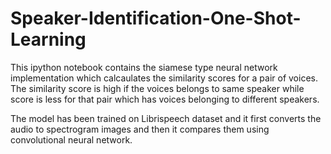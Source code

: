 # Speaker-Identification-One-Shot-Learning
This ipython notebook contains the siamese type neural network implementation which calcaulates the similarity scores for a pair of voices.
The similarity score is high if the voices belongs to same speaker while score is less for that pair which has voices belonging to 
different speakers.

The model has been trained on Librispeech dataset and it first converts the audio to spectrogram images and then it compares 
them using convolutional neural network.
